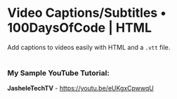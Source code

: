 # Video Captions/Subtitles • 100DaysOfCode | HTML

Add captions to videos easily with HTML and a `.vtt` file.
<br /><br />

### My Sample YouTube Tutorial:
**JasheleTechTV** - https://youtu.be/eUKgxCpwwqU





